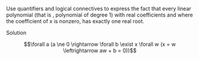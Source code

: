 Use quantifiers and logical connectives to express the fact that every linear polynomial (that is , polynomial of degree 1) with real coefficients and where the coefficient of x is nonzero, has exactly one real root.

Solution

$$\forall a (a \ne 0 \rightarrow \forall b \exist x \forall w (x = w \leftrightarrow aw + b = 0))$$